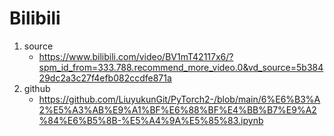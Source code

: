 # Bilibili

1. source
   - https://www.bilibili.com/video/BV1mT42117x6/?spm_id_from=333.788.recommend_more_video.0&vd_source=5b38429dc2a3c27f4efb082ccdfe871a
2. github
   - https://github.com/LiuyukunGit/PyTorch2-/blob/main/6%E6%B3%A2%E5%A3%AB%E9%A1%BF%E6%88%BF%E4%BB%B7%E9%A2%84%E6%B5%8B-%E5%A4%9A%E5%85%83.ipynb
